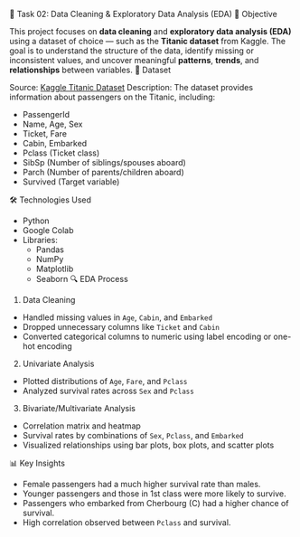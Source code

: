  🧼 Task 02: Data Cleaning & Exploratory Data Analysis (EDA)
 📌 Objective

This project focuses on **data cleaning** and **exploratory data analysis (EDA)** using a dataset of choice — such as the **Titanic dataset** from Kaggle. The goal is to understand the structure of the data, identify missing or inconsistent values, and uncover meaningful **patterns**, **trends**, and **relationships** between variables.
📂 Dataset

Source: [Kaggle Titanic Dataset](https://www.kaggle.com/competitions/titanic/data)
Description: The dataset provides information about passengers on the Titanic, including:
  - PassengerId
  - Name, Age, Sex
  - Ticket, Fare
  - Cabin, Embarked
  - Pclass (Ticket class)
  - SibSp (Number of siblings/spouses aboard)
  - Parch (Number of parents/children aboard)
  - Survived (Target variable)

 🛠️ Technologies Used

- Python
-  Google Colab
- Libraries:
  - Pandas
  - NumPy
  - Matplotlib
  - Seaborn
🔍 EDA Process
1. Data Cleaning
- Handled missing values in `Age`, `Cabin`, and `Embarked`
- Dropped unnecessary columns like `Ticket` and `Cabin`
- Converted categorical columns to numeric using label encoding or one-hot encoding
 2. Univariate Analysis
- Plotted distributions of `Age`, `Fare`, and `Pclass`
- Analyzed survival rates across `Sex` and `Pclass`
 3. Bivariate/Multivariate Analysis
- Correlation matrix and heatmap
- Survival rates by combinations of `Sex`, `Pclass`, and `Embarked`
- Visualized relationships using bar plots, box plots, and scatter plots

📊 Key Insights
- Female passengers had a much higher survival rate than males.
- Younger passengers and those in 1st class were more likely to survive.
- Passengers who embarked from Cherbourg (C) had a higher chance of survival.
- High correlation observed between `Pclass` and survival.
